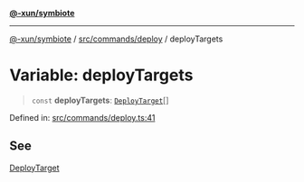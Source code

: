 [**@-xun/symbiote**](../../../../README.md)

***

[@-xun/symbiote](../../../../README.md) / [src/commands/deploy](../README.md) / deployTargets

# Variable: deployTargets

> `const` **deployTargets**: [`DeployTarget`](../enumerations/DeployTarget.md)[]

Defined in: [src/commands/deploy.ts:41](https://github.com/Xunnamius/symbiote/blob/a0fabf117a4e10cf68aa181dc5bfba0344eaceea/src/commands/deploy.ts#L41)

## See

[DeployTarget](../enumerations/DeployTarget.md)
